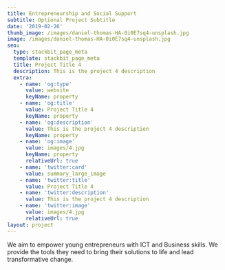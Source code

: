 ```yaml
---
title: Entrepreneurship and Social Support
subtitle: Optional Project Subtitle
date: '2019-02-26'
thumb_image: /images/daniel-thomas-HA-0i0E7sq4-unsplash.jpg
image: /images/daniel-thomas-HA-0i0E7sq4-unsplash.jpg
seo:
  type: stackbit_page_meta
  template: stackbit_page_meta
  title: Project Title 4
  description: This is the project 4 description
  extra:
    - name: 'og:type'
      value: website
      keyName: property
    - name: 'og:title'
      value: Project Title 4
      keyName: property
    - name: 'og:description'
      value: This is the project 4 description
      keyName: property
    - name: 'og:image'
      value: images/4.jpg
      keyName: property
      relativeUrl: true
    - name: 'twitter:card'
      value: summary_large_image
    - name: 'twitter:title'
      value: Project Title 4
    - name: 'twitter:description'
      value: This is the project 4 description
    - name: 'twitter:image'
      value: images/4.jpg
      relativeUrl: true
layout: project
---
```

We aim to empower young entrepreneurs with ICT and Business skills. We provide the tools they need to bring their solutions to life and lead transformative change.


